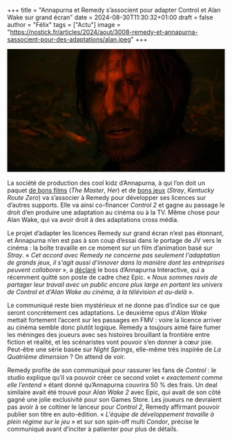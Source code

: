 +++
title = "Annapurna et Remedy s’associent pour adapter Control et Alan Wake sur grand écran"
date = 2024-08-30T11:30:32+01:00
draft = false
author = "Félix"
tags = ["Actu"]
image = "https://nostick.fr/articles/2024/aout/3008-remedy-et-annapurna-sassocient-pour-des-adaptations/alan.jpeg"
+++

![Alan Wake 2](alan.jpeg "Un livre dans un jeu dans un film ??") 

La société de production des cool kidz d’Annapurna, à qui l’on doit un paquet [de bons films](https://en.wikipedia.org/wiki/Annapurna_Pictures#Filmography) (*The Master*, *Her*) et de [bons jeux](https://en.wikipedia.org/wiki/Annapurna_Interactive#Games_published) (*Stray*, *Kentucky Route Zero*) va s’associer à Remedy pour développer ses licences sur d’autres supports. Elle va ainsi co-financer *Control 2* et gagne au passage le droit d’en produire une adaptation au cinéma ou à la TV. Même chose pour Alan Wake, qui va avoir droit à des adaptations cross média.

Le projet d’adapter les licences Remedy sur grand écran n’est pas étonnant, et Annapurna n’en est pas à son coup d’essai dans le portage de JV vers le cinéma : la boîte travaille en ce moment sur un film d’animation basé sur *Stray*. « *Cet accord avec Remedy ne concerne pas seulement l'adaptation de grands jeux, il s'agit aussi d'innover dans la manière dont les entreprises peuvent collaborer* », a [déclaré](https://www.remedygames.com/article/remedy-and-annapurna-announce-a-strategic-cooperation-agreement) le boss d’Annapurna Interactive, qui a récemment quitté son poste de cadre chez Epic. « *Nous sommes ravis de partager leur travail avec un public encore plus large en portant les univers de Control et d'Alan Wake au cinéma, à la télévision et au-delà* ».

Le communiqué reste bien mystérieux et ne donne pas d’indice sur ce que seront concrètement ces adaptations. Le deuxième opus d’*Alan Wake* mettait fortement l’accent sur les passages en FMV : voire la licence arriver au cinéma semble donc plutôt logique. Remedy a toujours aimé faire fumer les méninges des joueurs avec ses histoires brouillant la frontière entre fiction et réalité, et les scénaristes vont pouvoir s’en donner à cœur joie. Peut-être une série basée sur *Night Springs*, elle-même très inspirée de *La Quatrième dimension* ? On attend de voir.

Remedy profite de son communiqué pour rassurer les fans de *Control* : le studio explique qu’il va pouvoir créer ce second volet « *exactement comme elle l’entend* » étant donné qu’Annapurna couvrira 50 % des frais. Un deal similaire avait été trouvé pour *Alan Wake 2* avec Epic, qui avait de son côté gagné une jolie exclusivité pour son Games Store. Les joueurs ne devraient pas avoir à se coltiner le lanceur pour *Control 2*, Remedy affirmant pouvoir publier son titre en auto-édition. « *L'équipe de développement travaille à plein régime sur le jeu* » et sur son spin-off multi *Condor*, précise le communiqué avant d’inciter à patienter pour plus de détails.


